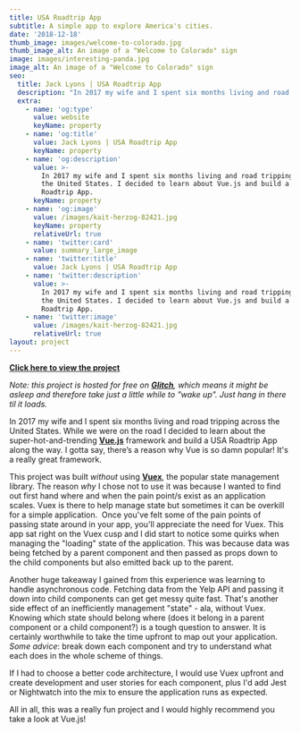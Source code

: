 ```yaml
---
title: USA Roadtrip App
subtitle: A simple app to explore America's cities.
date: '2018-12-18'
thumb_image: images/welcome-to-colorado.jpg
thumb_image_alt: An image of a "Welcome to Colorado" sign
image: images/interesting-panda.jpg
image_alt: An image of a "Welcome to Colorado" sign
seo:
  title: Jack Lyons | USA Roadtrip App
  description: "In 2017 my wife and I spent six months living and road tripping across the United States. I decided to learn about\_Vue.js and build a USA Roadtrip App."
  extra:
    - name: 'og:type'
      value: website
      keyName: property
    - name: 'og:title'
      value: Jack Lyons | USA Roadtrip App
      keyName: property
    - name: 'og:description'
      value: >-
        In 2017 my wife and I spent six months living and road tripping across
        the United States. I decided to learn about Vue.js and build a USA
        Roadtrip App.
      keyName: property
    - name: 'og:image'
      value: /images/kait-herzog-82421.jpg
      keyName: property
      relativeUrl: true
    - name: 'twitter:card'
      value: summary_large_image
    - name: 'twitter:title'
      value: Jack Lyons | USA Roadtrip App
    - name: 'twitter:description'
      value: >-
        In 2017 my wife and I spent six months living and road tripping across
        the United States. I decided to learn about Vue.js and build a USA
        Roadtrip App.
    - name: 'twitter:image'
      value: /images/kait-herzog-82421.jpg
      relativeUrl: true
layout: project
---
```

[**Click here to view the project**](https://fluttering-farmer.glitch.me/)

*Note: this project is hosted for free on *[***Glitch***](http://glitch.com/)*, which means it might be asleep and therefore take just a little while to "wake up". Just hang in there til it loads.*

In 2017 my wife and I spent six months living and road tripping across the United States. While we were on the road I decided to learn about the super-hot-and-trending [**Vue.js**](https://vuejs.org/) framework and build a USA Roadtrip App along the way. I gotta say, there’s a reason why Vue is so damn popular! It's a really great framework.

This project was built *without* using [**Vuex**](https://vuex.vuejs.org/), the popular state management library. The reason *why* I chose not to use it was because I wanted to find out first hand where and when the pain point/s exist as an application scales. Vuex is there to help manage state but sometimes it can be overkill for a simple application.  Once you've felt some of the pain points of passing state around in your app, you'll appreciate the need for Vuex. This app sat right on the Vuex cusp and I did start to notice some quirks when managing the "loading" state of the application. This was because data was being fetched by a parent component and then passed as props down to the child components but also emitted back up to the parent.

Another huge takeaway I gained from this experience was learning to handle asynchronous code. Fetching data from the Yelp API and passing it down into child components can get get messy quite fast. That's another side effect of an inefficiently management "state" - ala, without Vuex. Knowing which state should belong where (does it belong in a parent component or a child component?) is a tough question to answer. It is certainly worthwhile to take the time upfront to map out your application. *Some advice*: break down each component and try to understand what each does in the whole scheme of things.

If I had to choose a better code architecture, I would use Vuex upfront and create development and user stories for each component, plus I'd add Jest or Nightwatch into the mix to ensure the application runs as expected.

All in all, this was a really fun project and I would highly recommend you take a look at Vue.js!
